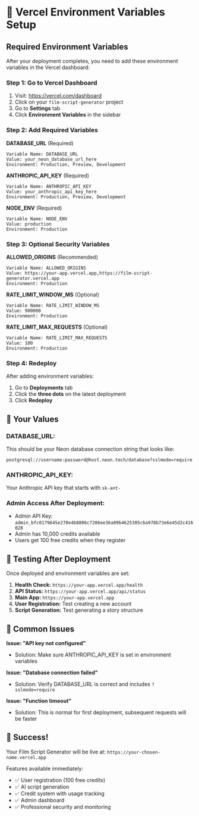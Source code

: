 # 🔧 Vercel Environment Variables Setup

## Required Environment Variables

After your deployment completes, you need to add these environment variables in the Vercel dashboard:

### **Step 1: Go to Vercel Dashboard**
1. Visit: https://vercel.com/dashboard
2. Click on your `film-script-generator` project
3. Go to **Settings** tab
4. Click **Environment Variables** in the sidebar

### **Step 2: Add Required Variables**

**DATABASE_URL** (Required)
```
Variable Name: DATABASE_URL
Value: your_neon_database_url_here
Environment: Production, Preview, Development
```

**ANTHROPIC_API_KEY** (Required)  
```
Variable Name: ANTHROPIC_API_KEY
Value: your_anthropic_api_key_here
Environment: Production, Preview, Development
```

**NODE_ENV** (Required)
```
Variable Name: NODE_ENV
Value: production
Environment: Production
```

### **Step 3: Optional Security Variables**

**ALLOWED_ORIGINS** (Recommended)
```
Variable Name: ALLOWED_ORIGINS
Value: https://your-app.vercel.app,https://film-script-generator.vercel.app
Environment: Production
```

**RATE_LIMIT_WINDOW_MS** (Optional)
```
Variable Name: RATE_LIMIT_WINDOW_MS
Value: 900000
Environment: Production
```

**RATE_LIMIT_MAX_REQUESTS** (Optional)
```
Variable Name: RATE_LIMIT_MAX_REQUESTS
Value: 100
Environment: Production
```

### **Step 4: Redeploy**
After adding environment variables:
1. Go to **Deployments** tab
2. Click the **three dots** on the latest deployment
3. Click **Redeploy**

## 🎯 Your Values

### **DATABASE_URL:**
This should be your Neon database connection string that looks like:
```
postgresql://username:password@host.neon.tech/database?sslmode=require
```

### **ANTHROPIC_API_KEY:**
Your Anthropic API key that starts with `sk-ant-`

### **Admin Access After Deployment:**
- Admin API Key: `admin_bfc0179645e270e4b8806c7206ee36a09b4625305cba978b73e6e45d2c416028`
- Admin has 10,000 credits available
- Users get 100 free credits when they register

## 🧪 Testing After Deployment

Once deployed and environment variables are set:

1. **Health Check:** `https://your-app.vercel.app/health`
2. **API Status:** `https://your-app.vercel.app/api/status`
3. **Main App:** `https://your-app.vercel.app`
4. **User Registration:** Test creating a new account
5. **Script Generation:** Test generating a story structure

## 🚨 Common Issues

**Issue: "API key not configured"**
- Solution: Make sure ANTHROPIC_API_KEY is set in environment variables

**Issue: "Database connection failed"**
- Solution: Verify DATABASE_URL is correct and includes `?sslmode=require`

**Issue: "Function timeout"**
- Solution: This is normal for first deployment, subsequent requests will be faster

## 🎉 Success!

Your Film Script Generator will be live at:
`https://your-chosen-name.vercel.app`

Features available immediately:
- ✅ User registration (100 free credits)
- ✅ AI script generation
- ✅ Credit system with usage tracking
- ✅ Admin dashboard
- ✅ Professional security and monitoring 